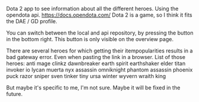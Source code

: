 Dota 2 app to see information about all the different heroes.
Using the opendota api.
https://docs.opendota.com/
Dota 2 is a game, so I think it fits the DAE / GD profile.

You can switch between the local and api repository, by pressing the button in the bottom right. This button is only visible on the overview page.

There are several heroes for which getting their itempopularities results in a bad gateway error.
Even when pasting the link in a browser.
List of those heroes:
anti mage
clinkz
dawnbreaker
earth spirit
earthshaker
elder titan
invoker
io
lycan
muerta
nyx assassin
omniknight
phantom assassin
phoenix
puck
razor
sniper
sven
tinker
tiny
ursa
winter wyvern
wraith king

But maybe it's specific to me, I'm not sure.
Maybe it will be fixed in the future.
